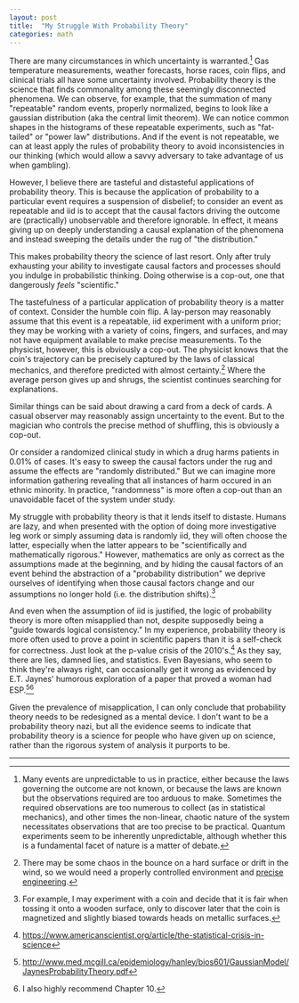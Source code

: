 ```yaml
---
layout: post
title:  "My Struggle With Probability Theory"
categories: math
---
```


There are many circumstances in which uncertainty is warranted.[^uncertainty]
Gas temperature measurements, weather forecasts, horse races, coin flips, and
clinical trials all have some uncertainty involved. Probability theory is the
science that finds commonality among these seemingly disconnected phenomena. We
can observe, for example, that the summation of many "repeatable" random events,
properly normalized, begins to look like a gaussian distribution (aka the
central limit theorem). We can notice common shapes in the histograms of these
repeatable experiments, such as "fat-tailed" or "power law" distributions. And
if the event is not repeatable, we can at least apply the rules of probability
theory to avoid inconsistencies in our thinking (which would allow a savvy
adversary to take advantage of us when gambling).

[^uncertainty]: Many events are unpredictable to us in practice, either because the laws governing the outcome are not known, or because the laws are known but the observations required are too arduous to make. Sometimes the required observations are too numerous to collect (as in statistical mechanics), and other times the non-linear, chaotic nature of the system necessitates observations that are too precise to be practical. Quantum experiments seem to be inherently unpredictable, although whether this is a fundamental facet of nature is a matter of debate.


However, I believe there are tasteful and distasteful applications of
probability theory. This is because the application of probability to a
particular event requires a suspension of disbelief; to consider an event as
repeatable and iid is to accept that the causal factors driving the outcome are
(practically) unobservable and therefore ignorable. In effect, it means giving
up on deeply understanding a causal explanation of the phenomena and instead
sweeping the details under the rug of "the distribution."

This makes probability theory the science of last resort. Only after truly
exhausting your ability to investigate causal factors and processes should you
indulge in probabilistic thinking. Doing otherwise is a cop-out, one that
dangerously *feels* "scientific."

The tastefulness of a particular application of probability theory is a matter
of context. Consider the humble coin flip. A lay-person may reasonably assume
that this event is a repeatable, iid experiment with a uniform prior; they may
be working with a variety of coins, fingers, and surfaces, and may not have
equipment available to make precise measurements. To the physicist, however,
this is obviously a cop-out. The physicist knows that the coin's trajectory can
be precisely captured by the laws of classical mechanics, and therefore
predicted with almost certainty.[^1] Where the average person gives up and
shrugs, the scientist continues searching for explanations.

[^1]: There may be some chaos in the bounce on a hard surface or drift in the
    wind, so we would need a properly controlled environment and [precise
    engineering](https://www.npr.org/templates/story/story.php?storyId=1697475).
    
Similar things can be said about drawing a card from a deck of cards. A casual
observer may reasonably assign uncertainty to the event. But to the magician who
controls the precise method of shuffling, this is obviously a cop-out. 

Or consider a randomized clinical study in which a drug harms patients in 0.01%
of cases. It's easy to sweep the causal factors under the rug and assume the
effects are "randomly distributed." But we can imagine more information
gathering revealing that all instances of harm occured in an ethnic minority. In
practice, "randomness" is more often a cop-out than an unavoidable facet of the
system under study.

My struggle with probability theory is that it lends itself to distaste. Humans
are lazy, and when presented with the option of doing more investigative leg
work or simply assuming data is randomly iid, they will often choose the latter,
especially when the latter appears to be "scientifically and mathematically
rigorous." However, mathematics are only as correct as the assumptions made at
the beginning, and by hiding the causal factors of an event behind the
abstraction of a "probability distribution" we deprive ourselves of identifying
when those causal factors change and our assumptions no longer hold (i.e. the
distribution shifts).[^magnets]

[^magnets]: For example, I may experiment with a coin and decide that it is fair when tossing it onto a wooden surface, only to discover later that the coin is magnetized and slightly biased towards heads on metallic surfaces.

And even when the assumption of iid is justified, the logic of probability
theory is more often misapplied than not, despite supposedly being a "guide
towards logical consistency." In my experience, probability theory is more often
used to prove a point in scientific papers than it is a self-check for
correctness. Just look at the p-value crisis of the 2010's.[^2] As they say,
there are lies, damned lies, and statistics. Even Bayesians, who seem to think
they're always right, can occasionally get it wrong as evidenced by E.T. Jaynes'
humorous exploration of a paper that proved a woman had ESP.[^3][^4]

[^2]: https://www.americanscientist.org/article/the-statistical-crisis-in-science

[^3]: http://www.med.mcgill.ca/epidemiology/hanley/bios601/GaussianModel/JaynesProbabilityTheory.pdf

[^4]: I also highly recommend Chapter 10.

Given the prevalence of misapplication, I can only conclude that probability
theory needs to be redesigned as a mental device. I don't want to be a
probability theory nazi, but all the evidence seems to indicate that probability
theory is a science for people who have given up on science, rather than the
rigorous system of analysis it purports to be.

-------
